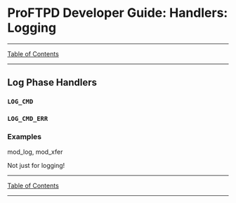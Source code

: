 # ProFTPD Developer Guide: Handlers: Logging

---

[Table of Contents](../toc.md)

---

## Log Phase Handlers

### `LOG_CMD`

### `LOG_CMD_ERR`

### Examples

mod_log, mod_xfer

Not just for logging!

---

[Table of Contents](../toc.md)

---
